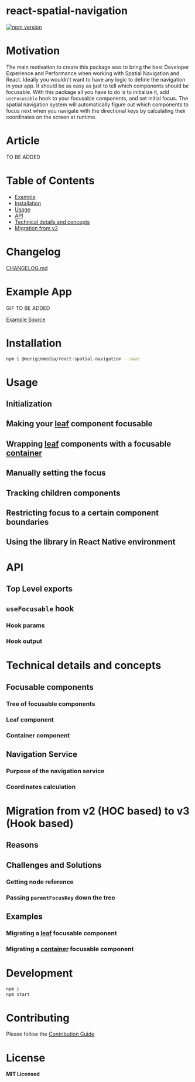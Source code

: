 # react-spatial-navigation
[![npm version](https://badge.fury.io/js/%40noriginmedia%2Freact-spatial-navigation.svg)](https://badge.fury.io/js/%40noriginmedia%2Freact-spatial-navigation)

# Motivation
The main motivation to create this package was to bring the best Developer Experience and Performance when working with Spatial Navigation and React. Ideally you wouldn't want to have any logic to define the navigation in your app. It should be as easy as just to tell which components should be focusable. With this package all you have to do is to initialize it, add `useFocusable` hook to your focusable components, and set initial focus. The spatial navigation system will automatically figure out which components to focus next when you navigate with the directional keys by calculating their coordinates on the screen at runtime.

# Article
TO BE ADDED

# Table of Contents
* [Example](#example-app)
* [Installation](#installation)
* [Usage](#usage)
* [API](#api)
* [Technical details and concepts](#technical-details-and-concepts)
* [Migration from v2](#migration-from-v2-hoc-based-to-v3-hook-based)

# Changelog
[CHANGELOG.md](https://github.com/NoriginMedia/react-spatial-navigation/blob/master/CHANGELOG.md)

# Example App
GIF TO BE ADDED

[Example Source](https://github.com/NoriginMedia/react-spatial-navigation/blob/master/src/App.tsx)

# Installation
```bash
npm i @noriginmedia/react-spatial-navigation --save
```

# Usage
## Initialization
## Making your [leaf](#leaf-component) component focusable
## Wrapping [leaf](#leaf-component) components with a focusable [container](#container-component)
## Manually setting the focus
## Tracking children components
## Restricting focus to a certain component boundaries
## Using the library in React Native environment

# API
## Top Level exports
## `useFocusable` hook
### Hook params
### Hook output

# Technical details and concepts
## Focusable components
### Tree of focusable components
### Leaf component
### Container component
## Navigation Service
### Purpose of the navigation service
### Coordinates calculation

# Migration from v2 (HOC based) to v3 (Hook based)
## Reasons
## Challenges and Solutions
### Getting node reference
### Passing `parentFocusKey` down the tree
## Examples
### Migrating a [leaf](#leaf-component) focusable component
### Migrating a [container](#container-component) focusable component

# Development
```bash
npm i
npm start
```

# Contributing
Please follow the [Contribution Guide](https://github.com/NoriginMedia/react-spatial-navigation/blob/master/CONTRIBUTING.md)

# License
**MIT Licensed**
